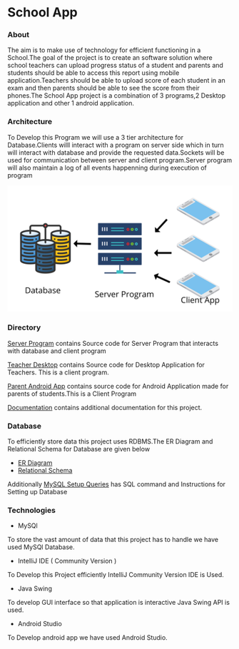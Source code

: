 # School App

### About

The aim is to make use of technology for efficient functioning in a School.The goal of the project is to create an software solution where school teachers can upload progress status of a student and parents and students should be able to access this report using mobile application.Teachers should be able to upload score of each student in an exam and then parents should be able to see the score from their phones.The School App project is a combination of 3 programs,2 Desktop application and other 1 android application.


### Architecture

To Develop this Program we will use a 3 tier architecture for Database.Clients willl interact with a program on server side which in turn will interact with database and provide the requested data.Sockets will be used for communication between server and client program.Server program will also maintain a log of all events happenning during execution of program

![](Images/Architecture.png)

### Directory

[Server Program](./ServerProgram/) contains Source code for Server Program that interacts with database and client program

[Teacher Desktop](./TeacherDesktop/) contains Source code for Desktop Application for Teachers. This is a client program.

[Parent Android App](./ParentAndroidApp/) contains source code for Android Application made for parents of students.This is a Client Program

[Documentation](./Documentation/) contains additional documentation for this project.

### Database

To efficiently store data this project uses RDBMS.The ER Diagram and Relational Schema for Database are given below
* [ER Diagram](./Database/School%20App%20ER%20Diagram.pdf)
* [Relational Schema](./Database/School%20App%20Relational%20Model.pdf) 

Additionally [MySQL Setup Queries](./Database/MySQl%20Setup%20Queries.md) has SQL command and Instructions for Setting up Database

### Technologies

* MySQl

To store the vast amount of data that this project has to handle we have used MySQl Database. 

* IntelliJ IDE ( Community Version )

To Develop this Project efficiently IntelliJ Community Version IDE is Used.

* Java Swing

To develop GUI interface so that application is interactive Java Swing API is used.

* Android Studio

To Develop android app we have used Android Studio.